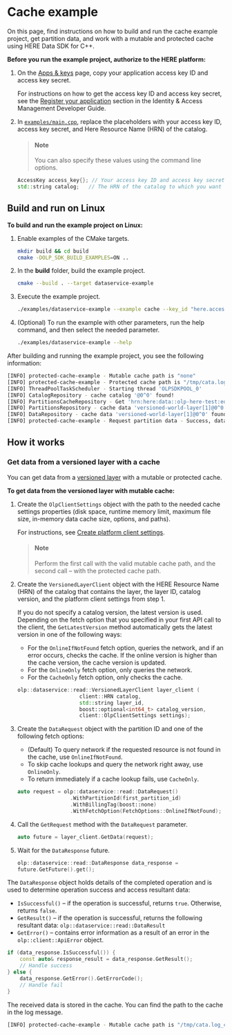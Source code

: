 # Cache example

On this page, find instructions on how to build and run the cache example project, get partition data, and work with a mutable and protected cache using HERE Data SDK for C++.

**Before you run the example project, authorize to the HERE platform:**

1. On the [Apps & keys](https://platform.here.com/admin/apps) page, copy your application access key ID and access key secret.

   For instructions on how to get the access key ID and access key secret, see the [Register your application](https://developer.here.com/documentation/identity-access-management/dev_guide/topics/plat-token.html#step-1-register-your-application) section in the Identity & Access Management Developer Guide.

2. In <a href="https://github.com/heremaps/here-data-sdk-cpp/blob/master/examples/main.cpp" target="_blank">`examples/main.cpp`</a>, replace the placeholders with your access key ID, access key secret, and Here Resource Name (HRN) of the catalog.

   > #### Note
   > You can also specify these values using the command line options.

   ```cpp
   AccessKey access_key{}; // Your access key ID and access key secret.
   std::string catalog;   // The HRN of the catalog to which you want to publish data.
   ```

## <a name="build"></a>Build and run on Linux

**To build and run the example project on Linux:**

1. Enable examples of the CMake targets.

   ```bash
   mkdir build && cd build
   cmake -DOLP_SDK_BUILD_EXAMPLES=ON ..
   ```

2. In the **build** folder, build the example project.

   ```bash
   cmake --build . --target dataservice-example
   ```

3. Execute the example project.

   ```bash
   ./examples/dataservice-example --example cache --key_id "here.access.key.id" --key_secret "here.access.key.secret" --catalog "catalog"
   ```

4. (Optional) To run the example with other parameters, run the help command, and then select the needed parameter.

   ```bash
   ./examples/dataservice-example --help
   ```

After building and running the example project, you see the following information:

```bash
[INFO] protected-cache-example - Mutable cache path is "none"
[INFO] protected-cache-example - Protected cache path is "/tmp/cata.log_client_example/cache"
[INFO] ThreadPoolTaskScheduler - Starting thread 'OLPSDKPOOL_0'
[INFO] CatalogRepository - cache catalog '@0^0' found!
[INFO] PartitionsCacheRepository - Get 'hrn:here:data::olp-here-test:edge-example-catalog::versioned-world-layer::1::0::partition'
[INFO] PartitionsRepository - cache data 'versioned-world-layer[1]@0^0' found!
[INFO] DataRepository - cache data 'versioned-world-layer[1]@0^0' found!
[INFO] protected-cache-example - Request partition data - Success, data size - 3375
```

## How it works

### <a name="get-partition-data-mutable"></a>Get data from a versioned layer with a cache

You can get data from a [versioned layer](https://developer.here.com/olp/documentation/data-user-guide/portal/layers/layers.html#versioned-layers) with a mutable or protected cache.

**To get data from the versioned layer with mutable cache:**

1. Create the `OlpClientSettings` object with the path to the needed cache settings properties (disk space, runtime memory limit, maximum file size, in-memory data cache size, options, and paths).

   For instructions, see <a href="https://github.com/heremaps/here-data-sdk-cpp/blob/master/docs/create-platform-client-settings.md" target="_blank">Create platform client settings</a>.

   > #### Note
   > Perform the first call with the valid mutable cache path, and the second call – with the protected cache path.

2. Create the `VersionedLayerClient` object with the HERE Resource Name (HRN) of the catalog that contains the layer, the layer ID, catalog version, and the platform client settings from step 1.

   If you do not specify a catalog version, the latest version is used. Depending on the fetch option that you specified in your first API call to the client, the `GetLatestVersion` method automatically gets the latest version in one of the following ways:

   - For the `OnlineIfNotFound` fetch option, queries the network, and if an error occurs, checks the cache. If the online version is higher than the cache version, the cache version is updated.
   - For the `OnlineOnly` fetch option, only queries the network.
   - For the `CacheOnly` fetch option, only checks the cache.

   ```cpp
   olp::dataservice::read::VersionedLayerClient layer_client (
                       client::HRN catalog,
                       std::string layer_id,
                       boost::optional<int64_t> catalog_version,
                       client::OlpClientSettings settings);
   ```

3. Create the `DataRequest` object with the partition ID and one of the following fetch options:

   - (Default) To query network if the requested resource is not found in the cache, use `OnlineIfNotFound`.
   - To skip cache lookups and query the network right away, use `OnlineOnly`.
   - To return immediately if a cache lookup fails, use `CacheOnly`.

   ```cpp
   auto request = olp::dataservice::read::DataRequest()
                    .WithPartitionId(first_partition_id)
                    .WithBillingTag(boost::none)
                    .WithFetchOption(FetchOptions::OnlineIfNotFound);
   ```

4. Call the `GetRequest` method with the `DataRequest` parameter.

   ```cpp
   auto future = layer_client.GetData(request);
   ```

5. Wait for the `DataResponse` future.

   ```cpp
   olp::dataservice::read::DataResponse data_response =
   future.GetFuture().get();
   ```

The `DataResponse` object holds details of the completed operation and is used to determine operation success and access resultant data:

- `IsSuccessful()` – if the operation is successful, returns `true`. Otherwise, returns `false`.
- `GetResult()` – if the operation is successful, returns the following resultant data: `olp::dataservice::read::DataResult`
- `GetError()` – contains error information as a result of an error in the `olp::client::ApiError` object.

```cpp
if (data_response.IsSuccessful()) {
    const auto& response_result = data_response.GetResult();
    // Handle success
} else {
    data_response.GetError().GetErrorCode();
    // Handle fail
}
```

The received data is stored in the cache. You can find the path to the cache in the log message.

   ```bash
   [INFO] protected-cache-example - Mutable cache path is "/tmp/cata.log_client_example/cache"
   ```
